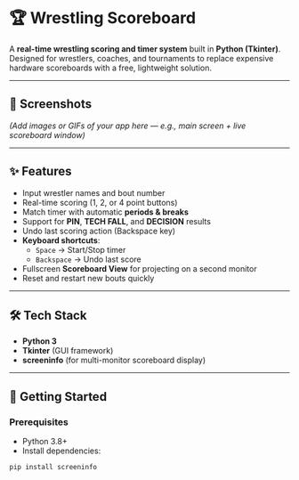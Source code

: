 # 🏆 Wrestling Scoreboard

A **real-time wrestling scoring and timer system** built in **Python (Tkinter)**.  
Designed for wrestlers, coaches, and tournaments to replace expensive hardware scoreboards with a free, lightweight solution.

---

## 📸 Screenshots
*(Add images or GIFs of your app here — e.g., main screen + live scoreboard window)*

---

## ✨ Features
- Input wrestler names and bout number  
- Real-time scoring (1, 2, or 4 point buttons)  
- Match timer with automatic **periods & breaks**  
- Support for **PIN**, **TECH FALL**, and **DECISION** results  
- Undo last scoring action (Backspace key)  
- **Keyboard shortcuts**:  
  - `Space` → Start/Stop timer  
  - `Backspace` → Undo last score  
- Fullscreen **Scoreboard View** for projecting on a second monitor  
- Reset and restart new bouts quickly  

---

## 🛠️ Tech Stack
- **Python 3**  
- **Tkinter** (GUI framework)  
- **screeninfo** (for multi-monitor scoreboard display)  

---

## 🚀 Getting Started

### Prerequisites
- Python 3.8+  
- Install dependencies:
```bash
pip install screeninfo

